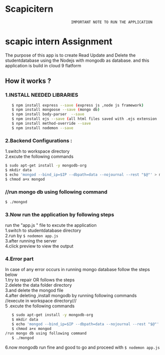 # Scapicitern
                                  IMPORTANT NOTE TO RUN THE APPLICATION
  
  # scapic intern Assignment
   The purpose of this app is to create Read Update and Delete the studentdatabase  using the Nodejs with mongodb as database.
   and this application is build in cloud 9 flatform
    
  ## How it works ?
   ### 1.INSTALL NEEDED LIBRARIES
```sh
   $ npm install express --save (express js ,node js framework)
   $ npm install mongoose --save (mongo db)
   $ npm install body-parser  --save  
   $ npm install ejs --save (all html files saved with .ejs extension
   $ npm install method-override --save
   $ npm install nodemon --save
   ```    
  ### 2.Backend Configurations :
   1.switch to workspace directory<br>
   2.excute the following commands<br>
   ```sh
   $ sudo apt-get install -y mongodb-org
   $ mkdir data
   $ echo 'mongod --bind_ip=$IP --dbpath=data --nojournal --rest "$@"' > mongod
   $ chmod a+x mongod
   ```
   ### //run mongo db using following command
   ```sh
   $ ./mongod
   ```       
  ### 3.Now run the application by following steps
   <STARONG>run the "app.js " file to excute the application</STRONG><br>
       1.switch to studentdatabase directory<br>
       2.run by ```$ nodemon app.js```<br>
       3.after running the server<br>
       4.click preview to view the output<br>
          
  ### 4.Error part
  In case of  any error occurs in running mongo database follow the steps below<br>
   1.try to repair OR follows the steps<br>
   2.delete the data folder directory<br>
   3.and delete the mongod file<br>
   4.after deleting ,install mongodb by running following commands<br>
       //execute in workspace directory///<br>
   5 .excute the following commands<br>
   ```sh
      $ sudo apt-get install -y mongodb-org
      $ mkdir data
      $ echo 'mongod --bind_ip=$IP --dbpath=data --nojournal --rest "$@"' > mongod
      $ chmod a+x mongod
   /run mongo db using following command
      $ ./mongod
   ```
   6.now mongodb run fine and good to go and proceed with ``` $ nodemon app.js ```
              
          
    
 
